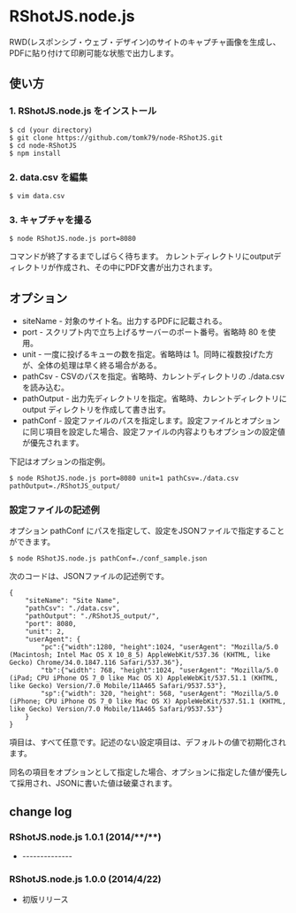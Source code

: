# RShotJS.node.js

RWD(レスポンシブ・ウェブ・デザイン)のサイトのキャプチャ画像を生成し、
PDFに貼り付けて印刷可能な状態で出力します。

## 使い方

### 1. RShotJS.node.js をインストール

```
$ cd (your directory)
$ git clone https://github.com/tomk79/node-RShotJS.git
$ cd node-RShotJS
$ npm install
```

### 2. data.csv を編集

```
$ vim data.csv
```

### 3. キャプチャを撮る

```
$ node RShotJS.node.js port=8080
```

コマンドが終了するまでしばらく待ちます。
カレントディレクトリにoutputディレクトリが作成され、その中にPDF文書が出力されます。



## オプション

- siteName - 対象のサイト名。出力するPDFに記載される。
- port - スクリプト内で立ち上げるサーバーのポート番号。省略時 80 を使用。
- unit - 一度に投げるキューの数を指定。省略時は 1。同時に複数投げた方が、全体の処理は早く終る場合がある。
- pathCsv - CSVのパスを指定。省略時、カレントディレクトリの ./data.csv を読み込む。
- pathOutput - 出力先ディレクトリを指定。省略時、カレントディレクトリに output ディレクトリを作成して書き出す。
- pathConf - 設定ファイルのパスを指定します。設定ファイルとオプションに同じ項目を設定した場合、設定ファイルの内容よりもオプションの設定値が優先されます。

下記はオプションの指定例。

```
$ node RShotJS.node.js port=8080 unit=1 pathCsv=./data.csv pathOutput=./RShotJS_output/
```

### 設定ファイルの記述例

オプション pathConf にパスを指定して、設定をJSONファイルで指定することができます。

```
$ node RShotJS.node.js pathConf=./conf_sample.json
```

次のコードは、JSONファイルの記述例です。

```
{
	"siteName": "Site Name",
	"pathCsv": "./data.csv",
	"pathOutput": "./RShotJS_output/",
	"port": 8080,
	"unit": 2,
	"userAgent": {
		"pc":{"width":1280, "height":1024, "userAgent": "Mozilla/5.0 (Macintosh; Intel Mac OS X 10_8_5) AppleWebKit/537.36 (KHTML, like Gecko) Chrome/34.0.1847.116 Safari/537.36"},
		"tb":{"width": 768, "height":1024, "userAgent": "Mozilla/5.0 (iPad; CPU iPhone OS 7_0 like Mac OS X) AppleWebKit/537.51.1 (KHTML, like Gecko) Version/7.0 Mobile/11A465 Safari/9537.53"},
		"sp":{"width": 320, "height": 568, "userAgent": "Mozilla/5.0 (iPhone; CPU iPhone OS 7_0 like Mac OS X) AppleWebKit/537.51.1 (KHTML, like Gecko) Version/7.0 Mobile/11A465 Safari/9537.53"}
	}
}
```

項目は、すべて任意です。記述のない設定項目は、デフォルトの値で初期化されます。

同名の項目をオプションとして指定した場合、オプションに指定した値が優先して採用され、JSONに書いた値は破棄されます。


## change log

### RShotJS.node.js 1.0.1 (2014/\*\*/\*\*)

- \-\-\-\-\-\-\-\-\-\-\-\-\-\-

### RShotJS.node.js 1.0.0 (2014/4/22)

- 初版リリース

